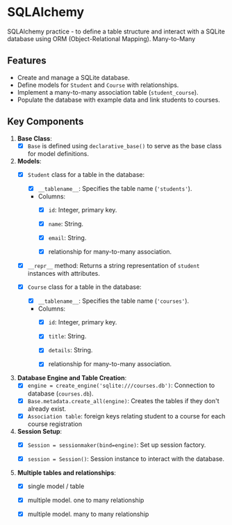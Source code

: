 # SQLAlchemy
SQLAlchemy practice - to define a table structure and interact with a SQLite database using ORM (Object-Relational Mapping).
Many-to-Many

## Features
- Create and manage a SQLite database.
- Define models for `Student` and `Course` with relationships.
- Implement a many-to-many association table (`student_course`).
- Populate the database with example data and link students to courses.

## Key Components

1. **Base Class**:
   - [x] `Base` is defined using `declarative_base()` to serve as the base class for model definitions.

2. **Models**:
   - [x] `Student` class for a table in the database:
     - [x] `__tablename__`: Specifies the table name (`'students'`).
     - Columns:
       - [x] `id`: Integer, primary key.
       - [x] `name`: String.
       - [x] `email`: String.

       - [x] relationship for many-to-many association.

   - [x] `__repr__` method: Returns a string representation of `student` instances with attributes.


   - [x] `Course` class for a table in the database:
     - [x] `__tablename__`: Specifies the table name (`'courses'`).
     - Columns:
       - [x] `id`: Integer, primary key.
       - [x] `title`: String.
       - [x] `details`: String.

       - [x] relationship for many-to-many association.


3. **Database Engine and Table Creation**:
   - [x] `engine = create_engine('sqlite:///courses.db')`: Connection to database (`courses.db`).
   - [x] `Base.metadata.create_all(engine)`: Creates the tables if they don't already exist.
   - [x] `Association table`: foreign keys relating student to a course for each course registration

4. **Session Setup**:
   - [x] `Session = sessionmaker(bind=engine)`: Set up session factory.
   - [x] `session = Session()`: Session instance to interact with the database.


5. **Multiple tables and relationships**:
   - [x] single model / table
   - [x] multiple model. one to many relationship
   - [x] multiple model. many to many relationship

